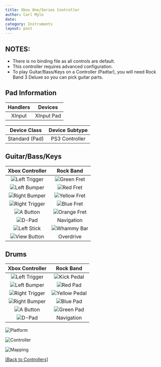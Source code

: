 ```yaml
---
title: Xbox One/Series Controller
author: Carl Mylo
date: 
category: Instruments
layout: post
---
```


## NOTES:

* There is no binding file as all controls are default.
* This controller requires advanced configuration.
* To play Guitar/Bass/Keys on a Controller (Padtar), you will need Rock Band 3 Deluxe so you can pick guitar parts.

## Pad Information

| Handlers | Devices |
|:------------------:|:---------------------:|
| XInput | XInput Pad |

| Device Class | Device Subtype |
|:------------------:|:---------------------:|
| Standard (Pad) | PS3 Controller |

## Guitar/Bass/Keys

| **Xbox Controller**          | **Rock Band** |
|:------------------:|:---------------------:|
| ![Left Trigger](https://raw.githubusercontent.com/hmxmilohax/rb3-pc/main/assets/images/btns/ctrls/xbox/lt.png "Left Trigger") | ![Green Fret](https://raw.githubusercontent.com/hmxmilohax/rb3-pc/main/assets/images/btns/gtrs/gf.png "Green Fret") |
| ![Left Bumper](https://raw.githubusercontent.com/hmxmilohax/rb3-pc/main/assets/images/btns/ctrls/xbox/lb.png "Left Bumper") | ![Red Fret](https://raw.githubusercontent.com/hmxmilohax/rb3-pc/main/assets/images/btns/gtrs/rf.png "Red Fret") |
| ![Right Bumper](https://raw.githubusercontent.com/hmxmilohax/rb3-pc/main/assets/images/btns/ctrls/xbox/rb.png "Right Bumper") | ![Yellow Fret](https://raw.githubusercontent.com/hmxmilohax/rb3-pc/main/assets/images/btns/gtrs/yf.png "Yellow Fret") |
| ![Right Trigger](https://raw.githubusercontent.com/hmxmilohax/rb3-pc/main/assets/images/btns/ctrls/xbox/rt.png "Right Trigger") | ![Blue Fret](https://raw.githubusercontent.com/hmxmilohax/rb3-pc/main/assets/images/btns/gtrs/bf.png "Blue Fret") |
| ![A Button](https://raw.githubusercontent.com/hmxmilohax/rb3-pc/main/assets/images/btns/ctrls/xbox/a.png "A Button") | ![Orange Fret](https://raw.githubusercontent.com/hmxmilohax/rb3-pc/main/assets/images/btns/gtrs/of.png "Orange Fret") |
| ![D-Pad](https://raw.githubusercontent.com/hmxmilohax/rb3-pc/main/assets/images/btns/ctrls/xbox/dp.png "D-Pad") | Navigation |
| ![Left Stick](https://raw.githubusercontent.com/hmxmilohax/rb3-pc/main/assets/images/btns/ctrls/xbox/ls.png "Left Stick") | ![Whammy Bar](https://raw.githubusercontent.com/hmxmilohax/rb3-pc/main/assets/images/btns/gtrs/wb.png "Whammy Bar") |
| ![View Button](https://raw.githubusercontent.com/hmxmilohax/rb3-pc/main/assets/images/btns/ctrls/xbox/viw.png "View Button") | Overdrive |

## Drums

| **Xbox Controller**          | **Rock Band** |
|:------------------:|:---------------------:|
| ![Left Trigger](https://raw.githubusercontent.com/hmxmilohax/rb3-pc/main/assets/images/btns/ctrls/xbox/lt.png "Left Trigger") | ![Kick Pedal](https://raw.githubusercontent.com/hmxmilohax/rb3-pc/main/assets/images/btns/drms/rb/kp.png "Kick Pedal") |
| ![Left Bumper](https://raw.githubusercontent.com/hmxmilohax/rb3-pc/main/assets/images/btns/ctrls/xbox/lb.png "Left Bumper") | ![Red Pad](https://raw.githubusercontent.com/hmxmilohax/rb3-pc/main/assets/images/btns/drms/rb/rp.png "Red Pad") |
| ![Right Trigger](https://raw.githubusercontent.com/hmxmilohax/rb3-pc/main/assets/images/btns/ctrls/xbox/rt.png "Right Trigger") | ![Yellow Pedal](https://raw.githubusercontent.com/hmxmilohax/rb3-pc/main/assets/images/btns/drms/rb/yp.png "Kick Pedal") |
| ![Right Bumper](https://raw.githubusercontent.com/hmxmilohax/rb3-pc/main/assets/images/btns/ctrls/xbox/rb.png "Right Bumper") | ![Blue Pad](https://raw.githubusercontent.com/hmxmilohax/rb3-pc/main/assets/images/btns/drms/rb/bp.png "Blue Pad") |
| ![A Button](https://raw.githubusercontent.com/hmxmilohax/rb3-pc/main/assets/images/btns/ctrls/xbox/a.png "A Button") | ![Green Pad](https://raw.githubusercontent.com/hmxmilohax/rb3-pc/main/assets/images/btns/drms/rb/gp.png "Green Pad") |
| ![D-Pad](https://raw.githubusercontent.com/hmxmilohax/rb3-pc/main/assets/images/btns/ctrls/xbox/dp.png "D-Pad") | Navigation |


![Platform](https://raw.githubusercontent.com/hmxmilohax/rb3-pc/main/assets/images/instruments/plat/xbx.png "Platform") 

![Controller](https://raw.githubusercontent.com/hmxmilohax/rb3-pc/main/assets/images/instruments/cont/xbxcontroller.png "Controller") 

![Mapping](https://raw.githubusercontent.com/hmxmilohax/rb3-pc/main/assets/images/instruments/maps/xboxmapping.png "Mapping") 

[[Back to Controllers]](https://rb3pc.milohax.org/english/controllers/)
